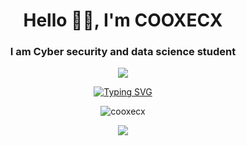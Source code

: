 
<h1 align="center">
    Hello 🐱‍👤, I'm COOXECX
</h1>
<h3 align="center" >
    I am Cyber ​​security and data science student
</h3>
<p align="center" >
    <img   src="https://s2.gifyu.com/images/standard-21b2ce0aa89439f50.gif" />
</p>
<p align="center">
    <a href="https://git.io/typing-svg"><img src="https://readme-typing-svg.demolab.com?font=Poppins&size=17&duration=700&pause=100&color=FFFFFF&center=do%C4%9Fru&vCenter=do%C4%9Fru&multiline=true&repeat=do%C4%9Fru&width=670&height=100&lines=%22I+am+a+student+of+cybersecurity+and+data+science%2C+and+I+am+working+hard+to+;improve+myself+in+these+fields+and+more.+You+can+find+the+source+code+for+my+;projects+and+studies+here%2C+and+I+would+appreciate+it+if+you+could+help+me+;improve+them+by+reviewing+the+code.+Take+care%2C+my+friend.+Bye+for+now.%22" alt="Typing SVG" /></a>  
</p>
<p align="center"> 
    <img  src="https://github-readme-stats.vercel.app/api?username=cooxecx&show_icons=true&locale=en&theme=dark" alt="cooxecx" /> 
</p>
<p align="center">
    <img src="https://s2.gifyu.com/images/standard5d9b0342341dd575.gif" />

</p>
